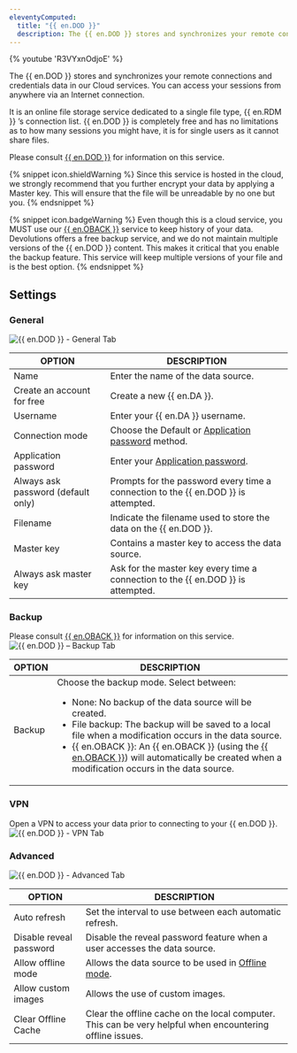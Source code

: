 ```yaml
---
eleventyComputed:
  title: "{{ en.DOD }}"
  description: The {{ en.DOD }} stores and synchronizes your remote connections and credentials data in our Cloud services. You can access your sessions from anywhere via an Internet connection.
---
```

{% youtube 'R3VYxnOdjoE' %}

The {{ en.DOD }} stores and synchronizes your remote connections and credentials data in our Cloud services. You can access your sessions from anywhere via an Internet connection.

It is an online file storage service dedicated to a single file type, {{ en.RDM }} ’s connection list. {{ en.DOD }} is completely free and has no limitations as to how many sessions you might have, it is for single users as it cannot share files.

Please consult [{{ en.DOD }}](/cloud/rdm-online-services/online-drive/) for information on this service.

{% snippet icon.shieldWarning %}
Since this service is hosted in the cloud, we strongly recommend that you further encrypt your data by applying a Master key. This will ensure that the file will be unreadable by no one but you.
{% endsnippet %}

{% snippet icon.badgeWarning %}
Even though this is a cloud service, you MUST use our [{{ en.OBACK }}](/cloud/rdm-online-services/online-backup/) service to keep history of your data. Devolutions offers a free backup service, and we do not maintain multiple versions of the {{ en.DOD }} content. This makes it critical that you enable the backup feature. This service will keep multiple versions of your file and is the best option.
{% endsnippet %}

## Settings

### General

![{{ en.DOD }} - General Tab](https://cdnweb.devolutions.net/docs/en/rdm/windows/clip11347.png)

| OPTION                          | DESCRIPTION |
|---------------------------------|-------------|
| Name                            | Enter the name of the data source.                                                                                            |
| Create an account for free      | Create a new {{ en.DA }}.                                                                                                     |
| Username                        | Enter your {{ en.DA }} username.                                                                                              |
| Connection mode                 | Choose the Default or [Application password](/kb/remote-desktop-manager/how-to-articles/application-passwords-setup/) method. |
| Application password            | Enter your [Application password](/kb/remote-desktop-manager/how-to-articles/application-passwords-setup/).                   |
| Always ask password (default only) | Prompts for the password every time a connection to the {{ en.DOD }} is attempted.                                         |
| Filename                        | Indicate the filename used to store the data on the {{ en.DOD }}.                                                             |
| Master key                      | Contains a master key to access the data source.                                                                              |
| Always ask master key           | Ask for the master key every time a connection to the {{ en.DOD }} is attempted.                                              |


### Backup

Please consult [{{ en.OBACK }}](/cloud/rdm-online-services/online-backup/) for information on this service.
![{{ en.DOD }} – Backup Tab](https://cdnweb.devolutions.net/docs/en/rdm/windows/clip11334.png)

| OPTION  | DESCRIPTION |
|---------|-------------|
| Backup  | Choose the backup mode. Select between: <ul><li>None: No backup of the data source will be created.</li><li>File backup: The backup will be saved to a local file when a modification occurs in the data source.</li><li>{{ en.OBACK }}: An {{ en.OBACK }} (using the [{{ en.OBACK }}](/cloud/rdm-online-services/online-backup/)) will automatically be created when a modification occurs in the data source.</li></ul> |

### VPN

Open a VPN to access your data prior to connecting to your {{ en.DOD }}.
![{{ en.DOD }} - VPN Tab](https://cdnweb.devolutions.net/docs/en/rdm/windows/RDMWin2196.png)

### Advanced

![{{ en.DOD }} - Advanced Tab](https://cdnweb.devolutions.net/docs/en/rdm/windows/clip11335.png)

| OPTION               | DESCRIPTION |
|----------------------|-------------|
| Auto refresh         | Set the interval to use between each automatic refresh.                      |
| Disable reveal password | Disable the reveal password feature when a user accesses the data source. |
| Allow offline mode   | Allows the data source to be used in [Offline mode](/rdm/windows/data-sources/offline-mode/). |
| Allow custom images  | Allows the use of custom images. |
| Clear Offline Cache  | Clear the offline cache on the local computer. This can be very helpful when encountering offline issues. |

